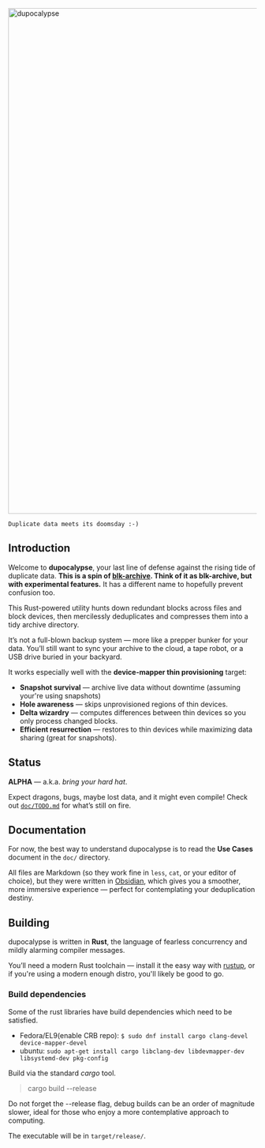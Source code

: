 <img width="1536" height="1024" alt="dupocalypse" src="https://github.com/user-attachments/assets/b05b30c4-be40-4694-88cf-da52d1ce4003" />

```
Duplicate data meets its doomsday :-)
```


## Introduction

Welcome to **dupocalypse**, your last line of defense against the rising tide of duplicate data.
**This is a spin of [blk-archive](https://github.com/device-mapper-utils/blk-archive).  Think of it as blk-archive, but with experimental features.**  It has a different name to hopefully prevent confusion too.

This Rust-powered utility hunts down redundant blocks across files and block devices, then mercilessly deduplicates and compresses them into a tidy archive directory.

It’s not a full-blown backup system — more like a prepper bunker for your data.
You’ll still want to sync your archive to the cloud, a tape robot, or a USB drive buried in your backyard.

It works especially well with the **device-mapper thin provisioning** target:

- **Snapshot survival** — archive live data without downtime (assuming your're using snapshots)
- **Hole awareness** — skips unprovisioned regions of thin devices.
- **Delta wizardry** — computes differences between thin devices so you only process changed blocks.
- **Efficient resurrection** — restores to thin devices while maximizing data sharing (great for snapshots).

## Status

**ALPHA** — a.k.a. *bring your hard hat*.

Expect dragons, bugs, maybe lost data, and it might even compile!
Check out [`doc/TODO.md`](doc/TODO.md) for what’s still on fire.

## Documentation

For now, the best way to understand dupocalypse is to read the **Use Cases** document in the `doc/` directory.

All files are Markdown (so they work fine in `less`, `cat`, or your editor of choice),
but they were written in [Obsidian](https://obsidian.md), which gives you a smoother, more immersive experience —
perfect for contemplating your deduplication destiny.

## Building

dupocalypse is written in **Rust**, the language of fearless concurrency and mildly alarming compiler messages.

You’ll need a modern Rust toolchain — install it the easy way with [rustup](https://rustup.rs), or if
you're using a modern enough distro, you'll likely be good to go.

### Build dependencies
Some of the rust libraries have build dependencies which need to be satisfied.

* Fedora/EL9(enable CRB repo): `$ sudo dnf install cargo clang-devel device-mapper-devel`
* ubuntu: `sudo apt-get install cargo libclang-dev libdevmapper-dev libsystemd-dev pkg-config`

Build via the standard *cargo* tool.

> cargo build --release

Do not forget the --release flag, debug builds can be an order of magnitude slower,
ideal for those who enjoy a more contemplative approach to computing.

The executable will be in `target/release/`.
